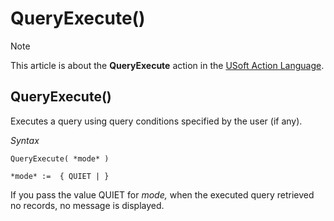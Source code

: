 # QueryExecute()



> [!NOTE]
> This article is about the **QueryExecute** action in the [USoft Action Language](/docs/Task%20flow/Action%20Language%20reference/USoft%20Action%20Language.md).

## **QueryExecute()**

Executes a query using query conditions specified by the user (if any).

*Syntax*

```
QueryExecute( *mode* )

*mode* :=  { QUIET | }
```

If you pass the value QUIET for *mode,* when the executed query retrieved no records, no message is displayed.